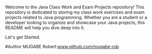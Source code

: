 Welcome to the Java Class Work and Exam Projects repository! This repository is dedicated to storing my class work exercises and exam projects related to Java programming. Whether you are a student or a developer looking to organize and showcase your Java projects, this README will help you dive deep into it.

Let's get Started.

#Author
MUGABE Robert:www.github.com/mugabe-rob
